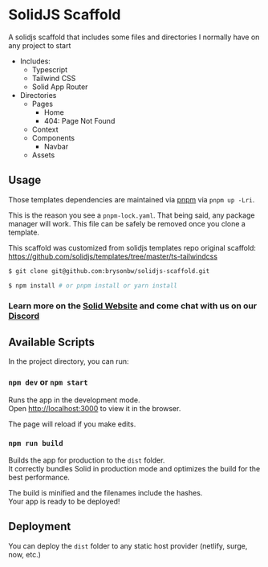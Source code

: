 # SolidJS Scaffold 
A solidjs scaffold that includes some files and directories I normally have on any project to start
- Includes: 
  - Typescript
  - Tailwind CSS
  - Solid App Router
- Directories
  - Pages
    - Home
    - 404: Page Not Found
  - Context
  - Components
    - Navbar
  - Assets

## Usage

Those templates dependencies are maintained via [pnpm](https://pnpm.io) via `pnpm up -Lri`.

This is the reason you see a `pnpm-lock.yaml`. That being said, any package manager will work. This file can be safely be removed once you clone a template.

This scaffold was customized from solidjs templates repo
original scaffold: https://github.com/solidjs/templates/tree/master/ts-tailwindcss

```bash
$ git clone git@github.com:brysonbw/solidjs-scaffold.git
```

```bash
$ npm install # or pnpm install or yarn install
```

### Learn more on the [Solid Website](https://solidjs.com) and come chat with us on our [Discord](https://discord.com/invite/solidjs)

## Available Scripts

In the project directory, you can run:

### `npm dev` or `npm start`

Runs the app in the development mode.<br>
Open [http://localhost:3000](http://localhost:3000) to view it in the browser.

The page will reload if you make edits.<br>

### `npm run build`

Builds the app for production to the `dist` folder.<br>
It correctly bundles Solid in production mode and optimizes the build for the best performance.

The build is minified and the filenames include the hashes.<br>
Your app is ready to be deployed!

## Deployment

You can deploy the `dist` folder to any static host provider (netlify, surge, now, etc.)
